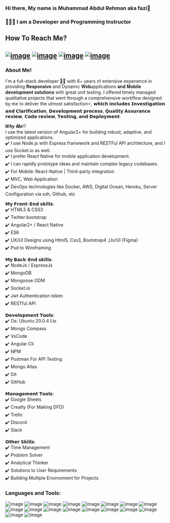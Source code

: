### Hi there, My name is Muhammad Abdul Rehman aka fazi👋 
### 🧑🏼‍🏭 I am a Developer and Programming Instructor
## How To Reach Me?
[![image](https://img.shields.io/badge/website-000000?style=for-the-badge&logo=About.me&logoColor=white)](https://abdulrehman.info/)
[![image](https://img.shields.io/badge/LinkedIn-0077B5?style=for-the-badge&logo=linkedin&logoColor=white)](https://www.linkedin.com/in/abdul-rehman-304882148/)
[![image](https://img.shields.io/badge/WhatsApp-25D366?style=for-the-badge&logo=whatsapp&logoColor=white)](https://wa.me/%2B923234101934)
[![image](https://img.shields.io/badge/Instagram-E4405F?style=for-the-badge&logo=instagram&logoColor=white)](https://www.instagram.com/fazi1live/)
---

### About Me!
I'm a full-stack developer 👨‍💻 with 6+ years of extensive experience in providing 𝐑𝐞𝐬𝐩𝐨𝐧𝐬𝐢𝐯𝐞 and Dynamic 𝐖𝐞𝐛applications 𝐚𝐧𝐝 𝐌𝐨𝐛𝐢𝐥𝐞 𝐝𝐞𝐯𝐞𝐥𝐨𝐩𝐦𝐞𝐧𝐭 𝐬𝐨𝐥𝐮𝐭𝐢𝐨𝐧𝐬 with great unit testing. I offered timely managed qualitative projects that went through a comprehensive workflow designed by me to deliver the utmost satisfaction⭐, 𝘄𝗵𝗶𝗰𝗵 𝗶𝗻𝗰𝗹𝘂𝗱𝗲𝘀 𝗜𝗻𝘃𝗲𝘀𝘁𝗶𝗴𝗮𝘁𝗶𝗼𝗻 𝗮𝗻𝗱 𝗖𝗹𝗮𝗿𝗶𝗳𝗶𝗰𝗮𝘁𝗶𝗼𝗻, 𝗗𝗲𝘃𝗲𝗹𝗼𝗽𝗺𝗲𝗻𝘁 𝗽𝗿𝗼𝗰𝗲𝘀𝘀, 𝗤𝘂𝗮𝗹𝗶𝘁𝘆 𝗔𝘀𝘀𝘂𝗿𝗮𝗻𝗰𝗲 𝗿𝗲𝘃𝗶𝗲𝘄, 𝗖𝗼𝗱𝗲 𝗿𝗲𝘃𝗶𝗲𝘄, 𝗧𝗲𝘀𝘁𝗶𝗻𝗴, 𝗮𝗻𝗱 𝗗𝗲𝗽𝗹𝗼𝘆𝗺𝗲𝗻𝘁.

𝑾𝒉𝒚 𝑴𝒆⁉️
<br>
 I use the latest version of Angular2+ for building robust, adaptive, and optimized applications.<br>
:heavy_check_mark: I use Node.js with Express framework and RESTFul API architecture, and I use Socket.io as well. <br>
:heavy_check_mark: I prefer React Native for mobile application development.<br>
:heavy_check_mark: I can rapidly prototype ideas and maintain complex legacy codebases.<br>
:heavy_check_mark: For Mobile: React-Native | Third-party integration<br>
:heavy_check_mark: MVC, Web Application<br>
:heavy_check_mark: DevOps technologies like Docker, AWS, Digital Ocean, Heroku, Server Configuration via ssh, Github, 
 etc<br>


𝗠𝘆 𝗙𝗿𝗼𝗻𝘁-𝗘𝗻𝗱 𝘀𝗸𝗶𝗹𝗹𝘀:<br>
:heavy_check_mark: HTML5 & CSS3<br>
:heavy_check_mark: Twitter bootstrap<br>
:heavy_check_mark: Angular2+ / React Native<br>
:heavy_check_mark: ES6<br>
:heavy_check_mark: UX/UI Designs using Html5, Css3, Bootstrap4 ,Ux/UI (Figma)<br>
:heavy_check_mark: Psd to Wireframing <br>



𝗠𝘆 𝗕𝗮𝗰𝗸-𝗘𝗻𝗱 𝘀𝗸𝗶𝗹𝗹𝘀:<br>
:heavy_check_mark: NodeJs / ExpressJs<br>
:heavy_check_mark: MongoDB <br>
:heavy_check_mark: Mongoose ODM<br>
:heavy_check_mark: Socket.io<br>
:heavy_check_mark: Jwt Authentication token<br>
:heavy_check_mark: RESTful API<br>

𝗗𝗲𝘃𝗲𝗹𝗼𝗽𝗺𝗲𝗻𝘁 𝗧𝗼𝗼𝗹𝘀:<br>
:heavy_check_mark: Os: Ubuntu 20.0.4 Lts<br>
:heavy_check_mark: Mongo Compass<br>
:heavy_check_mark: VsCode<br>
:heavy_check_mark: Angular Cli<br>
:heavy_check_mark: NPM<br>
:heavy_check_mark: Postman For API Testing<br>
:heavy_check_mark: Mongo Atlas<br>
:heavy_check_mark: Git <br>
:heavy_check_mark: GitHub<br>

𝗠𝗮𝗻𝗮𝗴𝗲𝗺𝗲𝗻𝘁 𝗧𝗼𝗼𝗹𝘀:<br>
:heavy_check_mark: Google Sheets<br>
:heavy_check_mark: Creatly (For Making DFD)<br>
:heavy_check_mark: Trello<br>
:heavy_check_mark: Discord<br>
:heavy_check_mark: Slack<br>

𝗢𝘁𝗵𝗲𝗿 𝗦𝗸𝗶𝗹𝗹𝘀:<br>
:heavy_check_mark: Time Management<br>
:heavy_check_mark: Problem Solver<br>
:heavy_check_mark: Analytical Thinker<br>
:heavy_check_mark: Solutions to User Requirements<br>
:heavy_check_mark: Building Multiple Environment for Projects<br>

### Languages and Tools:
![image](https://img.shields.io/badge/HTML5-E34F26?style=for-the-badge&logo=html5&logoColor=white)
![image](https://img.shields.io/badge/CSS3-1572B6?style=for-the-badge&logo=css3&logoColor=white)
![image](https://img.shields.io/badge/JavaScript-323330?style=for-the-badge&logo=javascript&logoColor=F7DF1E)
![image](https://img.shields.io/badge/TypeScript-007ACC?style=for-the-badge&logo=typescript&logoColor=white)
![image](https://img.shields.io/badge/Angular-DD0031?style=for-the-badge&logo=angular&logoColor=white)
![image](https://img.shields.io/badge/React_Native-20232A?style=for-the-badge&logo=react&logoColor=61DAFB)
![image](https://img.shields.io/badge/Node%20js-339933?style=for-the-badge&logo=nodedotjs&logoColor=white)
![image](https://img.shields.io/badge/Express%20js-000000?style=for-the-badge&logo=express&logoColor=white)
![image](https://img.shields.io/badge/MongoDB-4EA94B?style=for-the-badge&logo=mongodb&logoColor=white)
![image](https://img.shields.io/badge/Bootstrap-563D7C?style=for-the-badge&logo=bootstrap&logoColor=white)
![image](https://img.shields.io/badge/Heroku-430098?style=for-the-badge&logo=heroku&logoColor=white)
![image](https://img.shields.io/badge/Digital_Ocean-0080FF?style=for-the-badge&logo=DigitalOcean&logoColor=white)
![image](https://img.shields.io/badge/Amazon_AWS-FF9900?style=for-the-badge&logo=amazonaws&logoColor=white)
![image](https://img.shields.io/badge/Figma-F24E1E?style=for-the-badge&logo=figma&logoColor=white)
![image](https://img.shields.io/badge/Docker-2CA5E0?style=for-the-badge&logo=docker&logoColor=white)
![image](https://img.shields.io/badge/Ubuntu-E95420?style=for-the-badge&logo=ubuntu&logoColor=white)
![image](https://img.shields.io/badge/Visual_Studio_Code-0078D4?style=for-the-badge&logo=visual%20studio%20code&logoColor=white)
![image](https://img.shields.io/badge/HTML5-E34F26?style=for-the-badge&logo=html5&logoColor=white)
